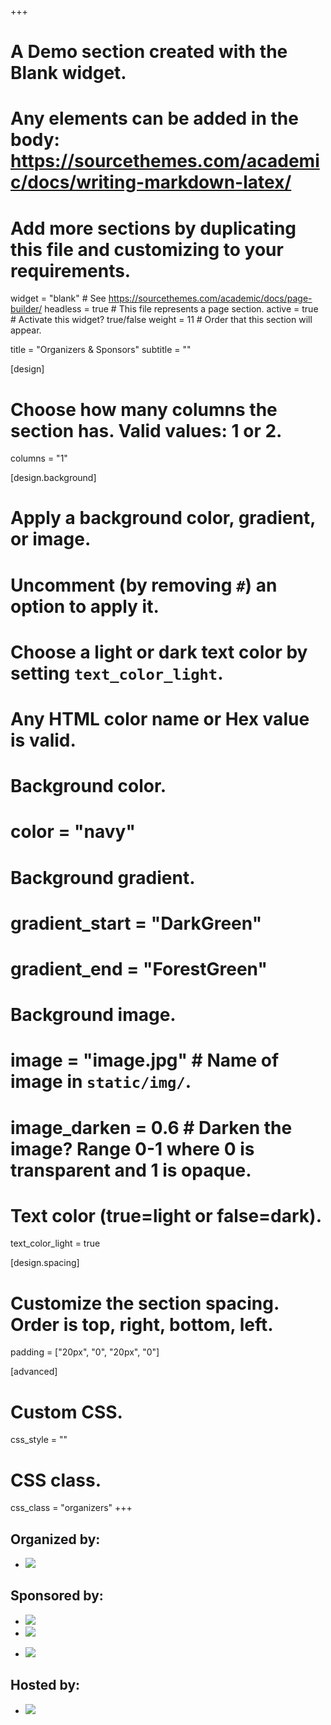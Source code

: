 +++
# A Demo section created with the Blank widget.
# Any elements can be added in the body: https://sourcethemes.com/academic/docs/writing-markdown-latex/
# Add more sections by duplicating this file and customizing to your requirements.

widget = "blank"  # See https://sourcethemes.com/academic/docs/page-builder/
headless = true  # This file represents a page section.
active = true # Activate this widget? true/false
weight = 11  # Order that this section will appear.

title = "Organizers & Sponsors"
subtitle = ""

[design]
  # Choose how many columns the section has. Valid values: 1 or 2.
  columns = "1"

[design.background]
  # Apply a background color, gradient, or image.
  #   Uncomment (by removing `#`) an option to apply it.
  #   Choose a light or dark text color by setting `text_color_light`.
  #   Any HTML color name or Hex value is valid.

  # Background color.
  # color = "navy"

  # Background gradient.
  # gradient_start = "DarkGreen"
  # gradient_end = "ForestGreen"

  # Background image.
  # image = "image.jpg"  # Name of image in `static/img/`.
  # image_darken = 0.6  # Darken the image? Range 0-1 where 0 is transparent and 1 is opaque.

  # Text color (true=light or false=dark).
  text_color_light = true

[design.spacing]
  # Customize the section spacing. Order is top, right, bottom, left.
  padding = ["20px", "0", "20px", "0"]

[advanced]
 # Custom CSS.
 css_style = ""

 # CSS class.
 css_class = "organizers"
+++

## Organized by:
* [![](/img/logo-aos-02.png)](http://aos.usj.es)

## Sponsored by:
* [![](/img/universities/usj-earte.png)](https://usj.es)
* [![](/img/logo-eu.png)](http://www.aragon.es/Fondos_Europeos)
<!-- * [![](/img/logo-ce-horizontal-en-quadri-lr.png)](http://www.aragon.es/Fondos_Europeos) -->
* [![](/img/logo-dga.png)](https://aragon.es)

## Hosted by:
* [![](/img/logoCOAA-invertido.png)](http://www.coaaragon.es/)

<div class="hr-light">

</div>
